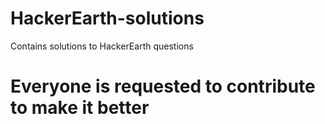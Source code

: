 # HackerEarth-solutions
Contains solutions to HackerEarth questions

# Everyone is requested to contribute to make it better
